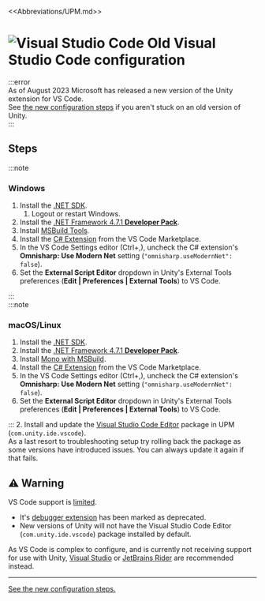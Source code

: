 <<Abbreviations/UPM.md>>
# ![Visual Studio Code](/Images/vscode.svg) Old Visual Studio Code configuration

:::error  
As of August 2023 Microsoft has released a new version of the Unity extension for VS Code.  
See [the new configuration steps](Visual%20Studio%20Code.md) if you aren't stuck on an old version of Unity.  
:::

## Steps
:::note  
### Windows
1. Install the [.NET SDK](https://dotnet.microsoft.com/download).
    1. Logout or restart Windows.
1. Install the [.NET Framework 4.7.1 **Developer Pack**](https://dotnet.microsoft.com/download/dotnet-framework/net471).
1. Install [MSBuild Tools](https://visualstudio.microsoft.com/downloads/#build-tools-for-visual-studio-2022).
1. Install the [C# Extension](https://marketplace.visualstudio.com/items?itemName=ms-dotnettools.csharp) from the VS Code Marketplace.
1. In the VS Code Settings editor (</kbd>Ctrl+,</kbd>), uncheck the C# extension's **Omnisharp: Use Modern Net** setting (`"omnisharp.useModernNet": false`).
1. Set the **External Script Editor** dropdown in Unity's External Tools preferences (**Edit | Preferences | External Tools**) to VS Code.  

:::  
:::note  
### macOS/Linux
1. Install the [.NET SDK](https://dotnet.microsoft.com/download).
1. Install the [.NET Framework 4.7.1 **Developer Pack**](https://dotnet.microsoft.com/download/dotnet-framework/net471).
1. Install [Mono with MSBuild](https://www.mono-project.com/download/preview/).
1. Install the [C# Extension](https://marketplace.visualstudio.com/items?itemName=ms-dotnettools.csharp) from the VS Code Marketplace.
1. In the VS Code Settings editor (</kbd>Ctrl+,</kbd>), uncheck the C# extension's **Omnisharp: Use Modern Net** setting (`"omnisharp.useModernNet": false`).
1. Set the **External Script Editor** dropdown in Unity's External Tools preferences (**Edit | Preferences | External Tools**) to VS Code.

:::
2. Install and update the [Visual Studio Code Editor](https://docs.unity3d.com/Manual/com.unity.ide.vscode.html) package in UPM (`com.unity.ide.vscode`).  
   As a last resort to troubleshooting setup try rolling back the package as some versions have introduced issues. You can always update it again if that fails.

## ⚠️ Warning

VS Code support is [limited](https://forum.unity.com/threads/update-on-the-visual-studio-code-package.1302621/).
- It's [debugger extension](https://marketplace.visualstudio.com/items?itemName=Unity.unity-debug) has been marked as deprecated.
- New versions of Unity will not have the Visual Studio Code Editor (`com.unity.ide.vscode`) package installed by default.

As VS Code is complex to configure, and is currently not receiving support for use with Unity, [Visual Studio](Visual%20Studio%20Code.md) or [JetBrains Rider](JetBrains%20Rider.md) are recommended instead.


---

[See the new configuration steps.](Visual%20Studio%20Code.md)
